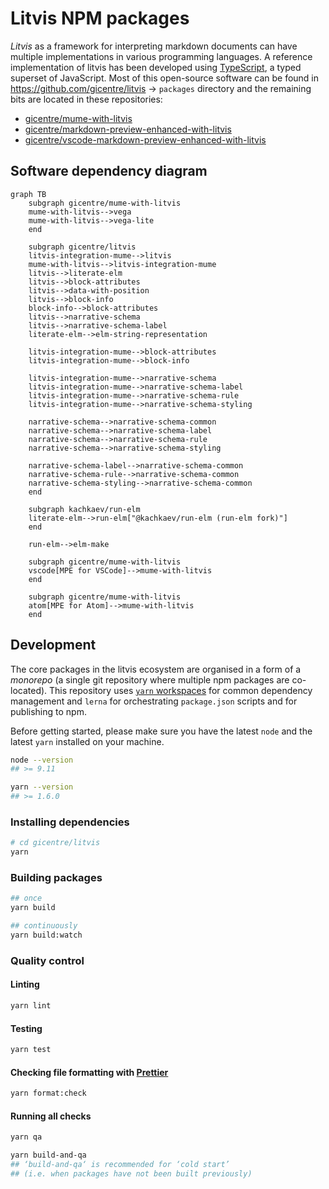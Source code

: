 # Litvis NPM packages

_Litvis_ as a framework for interpreting markdown documents can have multiple implementations in various programming languages.
A reference implementation of litvis has been developed using [TypeScript](https://www.typescriptlang.org/), a typed superset of JavaScript.
Most of this open-source software can be found in https://github.com/gicentre/litvis → `packages` directory and the remaining bits are located in these repositories:

- [gicentre/mume-with-litvis](https://github.com/gicentre/mume-with-litvis)
- [gicentre/markdown-preview-enhanced-with-litvis](https://github.com/gicentre/markdown-preview-enhanced-with-litvis)
- [gicentre/vscode-markdown-preview-enhanced-with-litvis](https://github.com/gicentre/vscode-markdown-preview-enhanced-with-litvis)

## Software dependency diagram

```mermaid
graph TB
    subgraph gicentre/mume-with-litvis
    mume-with-litvis-->vega
    mume-with-litvis-->vega-lite
    end

    subgraph gicentre/litvis
    litvis-integration-mume-->litvis
    mume-with-litvis-->litvis-integration-mume
    litvis-->literate-elm
    litvis-->block-attributes
    litvis-->data-with-position
    litvis-->block-info
    block-info-->block-attributes
    litvis-->narrative-schema
    litvis-->narrative-schema-label
    literate-elm-->elm-string-representation

    litvis-integration-mume-->block-attributes
    litvis-integration-mume-->block-info

    litvis-integration-mume-->narrative-schema
    litvis-integration-mume-->narrative-schema-label
    litvis-integration-mume-->narrative-schema-rule
    litvis-integration-mume-->narrative-schema-styling

    narrative-schema-->narrative-schema-common
    narrative-schema-->narrative-schema-label
    narrative-schema-->narrative-schema-rule
    narrative-schema-->narrative-schema-styling

    narrative-schema-label-->narrative-schema-common
    narrative-schema-rule-->narrative-schema-common
    narrative-schema-styling-->narrative-schema-common
    end

    subgraph kachkaev/run-elm
    literate-elm-->run-elm["@kachkaev/run-elm (run-elm fork)"]
    end

    run-elm-->elm-make

    subgraph gicentre/mume-with-litvis
    vscode[MPE for VSCode]-->mume-with-litvis
    end

    subgraph gicentre/mume-with-litvis
    atom[MPE for Atom]-->mume-with-litvis
    end
```

## Development

The core packages in the litvis ecosystem are organised in a form of a _monorepo_ (a single git repository where multiple npm packages are co-located).
This repository uses [`yarn` workspaces](https://yarnpkg.com/lang/en/docs/workspaces/) for common dependency management and `lerna` for orchestrating `package.json` scripts and for publishing to npm.

Before getting started, please make sure you have the latest `node` and the latest `yarn` installed on your machine.

```bash
node --version
## >= 9.11

yarn --version
## >= 1.6.0
```

### Installing dependencies

```bash
# cd gicentre/litvis
yarn
```

### Building packages

```bash
## once
yarn build

## continuously
yarn build:watch
```

### Quality control

#### Linting

```bash
yarn lint
```

#### Testing

```bash
yarn test
```

#### Checking file formatting with [Prettier](https://prettier.io/)

```bash
yarn format:check
```

#### Running all checks

```bash
yarn qa

yarn build-and-qa
## ‘build-and-qa‘ is recommended for ‘cold start’
## (i.e. when packages have not been built previously)
```
